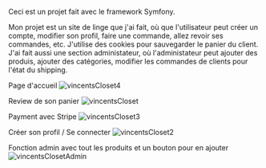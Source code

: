 Ceci est un projet fait avec le framework Symfony.

Mon projet est un site de linge que j'ai fait, où que l'utilisateur peut créer un compte, modifier son profil, faire une commande, allez revoir ses commandes, etc. J'utilise des cookies pour sauvegarder le panier du client.
J'ai fait aussi une section administateur, où l'administateur peut ajouter des produis, ajouter des catégories, modifier les commandes de clients pour l'état du shipping.


Page d'accueil
![vincentsCloset4](https://github.com/vdiaferia-cstj/Vincent-sCloset/assets/70543720/c7abbd99-e738-4940-b631-f529e2b283c1)

Review de son panier 
![vincentsCloset](https://github.com/vdiaferia-cstj/Vincent-sCloset/assets/70543720/e255f81d-e2ff-404c-82a7-b9c634ababb1)

Payment avec Stripe
![vincentsCloset3](https://github.com/vdiaferia-cstj/Vincent-sCloset/assets/70543720/e22ad5b6-2b5e-4127-ab88-039d58c95948)

Créer son profil / Se connecter
![vincentsCloset2](https://github.com/vdiaferia-cstj/Vincent-sCloset/assets/70543720/5568ddb6-8b3e-43ee-9dcb-c5f40bd7c29d)

Fonction admin avec tout les produits et un bouton pour en ajouter
![vincentsClosetAdmin](https://github.com/vdiaferia-cstj/Vincent-sCloset/assets/70543720/4a08c8a2-35af-4c4b-90c5-c1d3ada6cd1e)






